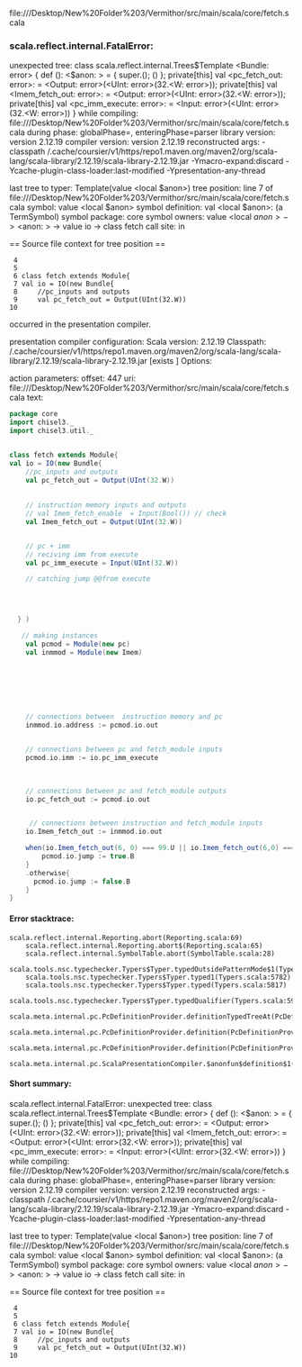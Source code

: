 file://<HOME>/Desktop/New%20Folder%203/Vermithor/src/main/scala/core/fetch.scala
### scala.reflect.internal.FatalError: 
  unexpected tree: class scala.reflect.internal.Trees$Template
<Bundle: error> {
  def <init>(): <$anon: <error>> = {
    super.<init>();
    ()
  };
  private[this] val <pc_fetch_out: error>: <error> = <Output: error>(<UInt: error>(32.<W: error>));
  private[this] val <Imem_fetch_out: error>: <error> = <Output: error>(<UInt: error>(32.<W: error>));
  private[this] val <pc_imm_execute: error>: <error> = <Input: error>(<UInt: error>(32.<W: error>))
}
     while compiling: file://<HOME>/Desktop/New%20Folder%203/Vermithor/src/main/scala/core/fetch.scala
        during phase: globalPhase=<no phase>, enteringPhase=parser
     library version: version 2.12.19
    compiler version: version 2.12.19
  reconstructed args: -classpath <HOME>/.cache/coursier/v1/https/repo1.maven.org/maven2/org/scala-lang/scala-library/2.12.19/scala-library-2.12.19.jar -Ymacro-expand:discard -Ycache-plugin-class-loader:last-modified -Ypresentation-any-thread

  last tree to typer: Template(value <local $anon>)
       tree position: line 7 of file://<HOME>/Desktop/New%20Folder%203/Vermithor/src/main/scala/core/fetch.scala
              symbol: value <local $anon>
   symbol definition: val <local $anon>: <notype> (a TermSymbol)
      symbol package: core
       symbol owners: value <local $anon> -> <$anon: <error>> -> value io -> class fetch
           call site: <none> in <none>

== Source file context for tree position ==

     4 
     5 
     6 class fetch extends Module{
     7 val io = IO(new Bundle{
     8     //pc_inputs and outputs
     9     val pc_fetch_out = Output(UInt(32.W))
    10     

occurred in the presentation compiler.

presentation compiler configuration:
Scala version: 2.12.19
Classpath:
<HOME>/.cache/coursier/v1/https/repo1.maven.org/maven2/org/scala-lang/scala-library/2.12.19/scala-library-2.12.19.jar [exists ]
Options:



action parameters:
offset: 447
uri: file://<HOME>/Desktop/New%20Folder%203/Vermithor/src/main/scala/core/fetch.scala
text:
```scala
package core
import chisel3._
import chisel3.util._


class fetch extends Module{
val io = IO(new Bundle{
    //pc_inputs and outputs
    val pc_fetch_out = Output(UInt(32.W))
    
    
    // instruction memory inputs and outputs
    // val Imem_fetch_enable  = Input(Bool()) // check
    val Imem_fetch_out = Output(UInt(32.W))


    // pc + imm
    // reciving imm from execute 
    val pc_imm_execute = Input(UInt(32.W))

    // catching jump @@from execute 
    



  } )  

   // making instances
    val pcmod = Module(new pc)
    val inmmod = Module(new Imem)



    
   


    // connections between  instruction memory and pc
    inmmod.io.address := pcmod.io.out


    // connections between pc and fetch_module inputs
    pcmod.io.imm := io.pc_imm_execute
   

    
    // connections between pc and fetch_module outputs
    io.pc_fetch_out := pcmod.io.out 


     // connections between instruction and fetch_module inputs
    io.Imem_fetch_out := inmmod.io.out 

    when(io.Imem_fetch_out(6, 0) === 99.U || io.Imem_fetch_out(6,0) === "h6f".U) { // branch and jal and jalr
        pcmod.io.jump := true.B
    }
    .otherwise{
      pcmod.io.jump := false.B
    }
}
```



#### Error stacktrace:

```
scala.reflect.internal.Reporting.abort(Reporting.scala:69)
	scala.reflect.internal.Reporting.abort$(Reporting.scala:65)
	scala.reflect.internal.SymbolTable.abort(SymbolTable.scala:28)
	scala.tools.nsc.typechecker.Typers$Typer.typedOutsidePatternMode$1(Typers.scala:5765)
	scala.tools.nsc.typechecker.Typers$Typer.typed1(Typers.scala:5782)
	scala.tools.nsc.typechecker.Typers$Typer.typed(Typers.scala:5817)
	scala.tools.nsc.typechecker.Typers$Typer.typedQualifier(Typers.scala:5901)
	scala.meta.internal.pc.PcDefinitionProvider.definitionTypedTreeAt(PcDefinitionProvider.scala:160)
	scala.meta.internal.pc.PcDefinitionProvider.definition(PcDefinitionProvider.scala:68)
	scala.meta.internal.pc.PcDefinitionProvider.definition(PcDefinitionProvider.scala:16)
	scala.meta.internal.pc.ScalaPresentationCompiler.$anonfun$definition$1(ScalaPresentationCompiler.scala:393)
```
#### Short summary: 

scala.reflect.internal.FatalError: 
  unexpected tree: class scala.reflect.internal.Trees$Template
<Bundle: error> {
  def <init>(): <$anon: <error>> = {
    super.<init>();
    ()
  };
  private[this] val <pc_fetch_out: error>: <error> = <Output: error>(<UInt: error>(32.<W: error>));
  private[this] val <Imem_fetch_out: error>: <error> = <Output: error>(<UInt: error>(32.<W: error>));
  private[this] val <pc_imm_execute: error>: <error> = <Input: error>(<UInt: error>(32.<W: error>))
}
     while compiling: file://<HOME>/Desktop/New%20Folder%203/Vermithor/src/main/scala/core/fetch.scala
        during phase: globalPhase=<no phase>, enteringPhase=parser
     library version: version 2.12.19
    compiler version: version 2.12.19
  reconstructed args: -classpath <HOME>/.cache/coursier/v1/https/repo1.maven.org/maven2/org/scala-lang/scala-library/2.12.19/scala-library-2.12.19.jar -Ymacro-expand:discard -Ycache-plugin-class-loader:last-modified -Ypresentation-any-thread

  last tree to typer: Template(value <local $anon>)
       tree position: line 7 of file://<HOME>/Desktop/New%20Folder%203/Vermithor/src/main/scala/core/fetch.scala
              symbol: value <local $anon>
   symbol definition: val <local $anon>: <notype> (a TermSymbol)
      symbol package: core
       symbol owners: value <local $anon> -> <$anon: <error>> -> value io -> class fetch
           call site: <none> in <none>

== Source file context for tree position ==

     4 
     5 
     6 class fetch extends Module{
     7 val io = IO(new Bundle{
     8     //pc_inputs and outputs
     9     val pc_fetch_out = Output(UInt(32.W))
    10     